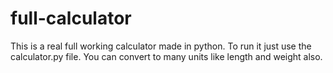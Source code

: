 # full-calculator
This is a real full working calculator made in python.
To run it just use the calculator.py file.
You can convert to many units like length and weight also.
